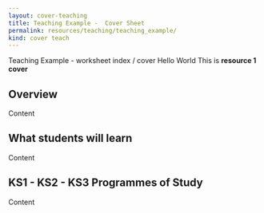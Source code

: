 ```yaml
---
layout: cover-teaching
title: Teaching Example -  Cover Sheet
permalink: resources/teaching/teaching_example/
kind: cover teach
---
```


Teaching Example - worksheet index / cover
Hello World This is **resource 1 cover**

<aside class="overview do">

## Overview ##

Content

</aside>
<aside class="overview learn">

## What students will learn ##

Content

</aside>
<aside class="overview study">

## KS1 - KS2 - KS3 Programmes of Study ##

Content

</aside>
